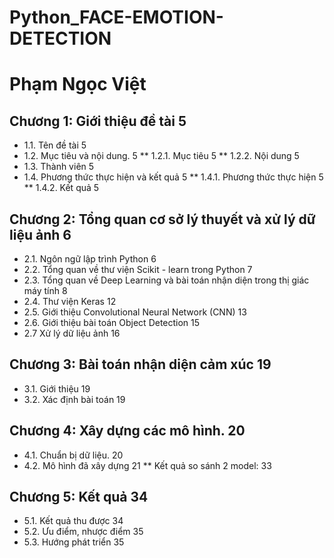 # Python_FACE-EMOTION-DETECTION
# Phạm Ngọc Việt
## Chương 1: Giới thiệu đề tài	5
* 1.1. Tên đề tài	5
* 1.2. Mục tiêu và nội dung.	5
** 1.2.1. Mục tiêu	5
** 1.2.2. Nội dung	5
* 1.3. Thành viên	5
* 1.4. Phương thức thực hiện và kết quả	5
** 1.4.1. Phương thức thực hiện	5
** 1.4.2. Kết quả	5
## Chương 2: Tổng quan cơ sở lý thuyết và xử lý dữ liệu ảnh	6
* 2.1. Ngôn ngữ lập trình Python	6
* 2.2. Tổng quan về thư viện Scikit - learn trong Python	7
* 2.3. Tổng quan về Deep Learning và bài toán nhận diện trong thị giác máy tính	8
* 2.4. Thư viện Keras	12
* 2.5. Giới thiệu Convolutional Neural Network (CNN)	13
* 2.6. Giới thiệu bài toán Object Detection	15
* 2.7 Xử lý dữ liệu ảnh	16
## Chương 3: Bài toán nhận diện cảm xúc	19
* 3.1. Giới thiệu	19
* 3.2. Xác định bài toán	19
## Chương 4: Xây dựng các mô hình.	20
* 4.1. Chuẩn bị dữ liệu.	20
* 4.2. Mô hình đã xây dựng	21
** Kết quả so sánh 2 model:	33
## Chương 5: Kết quả	34
* 5.1. Kết quả thu được	34
* 5.2. Ưu điểm, nhược điểm	35
* 5.3. Hướng phát triển	35
